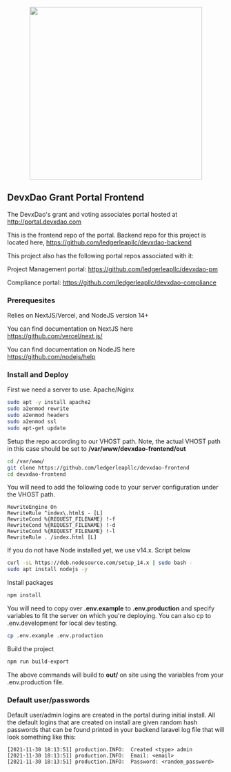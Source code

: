 <p align="center" padding-top="100">
	<img src="https://ledgerleap.com/web/images/devxdao-logo.png" width="400">
</p>

## DevxDao Grant Portal Frontend

The DevxDao's grant and voting associates portal hosted at http://portal.devxdao.com

This is the frontend repo of the portal. Backend repo for this project is located here, https://github.com/ledgerleapllc/devxdao-backend

This project also has the following portal repos associated with it:

Project Management portal: https://github.com/ledgerleapllc/devxdao-pm

Compliance portal: https://github.com/ledgerleapllc/devxdao-compliance

### Prerequesites

Relies on NextJS/Vercel, and NodeJS version 14+

You can find documentation on NextJS here https://github.com/vercel/next.js/

You can find documentation on NodeJS here https://github.com/nodejs/help

### Install and Deploy

First we need a server to use. Apache/Nginx

```bash
sudo apt -y install apache2
sudo a2enmod rewrite
sudo a2enmod headers
sudo a2enmod ssl
sudo apt-get update
```

Setup the repo according to our VHOST path. Note, the actual VHOST path in this case should be set to **/var/www/devxdao-frontend/out**

```bash
cd /var/www/
git clone https://github.com/ledgerleapllc/devxdao-frontend
cd devxdao-frontend
```

You will need to add the following code to your server configuration under the VHOST path.

```
RewriteEngine On
RewriteRule ^index\.html$ - [L]
RewriteCond %{REQUEST_FILENAME} !-f
RewriteCond %{REQUEST_FILENAME} !-d
RewriteCond %{REQUEST_FILENAME} !-l
RewriteRule . /index.html [L]
```

If you do not have Node installed yet, we use v14.x. Script below

```bash
curl -sL https://deb.nodesource.com/setup_14.x | sudo bash -
sudo apt install nodejs -y
```

Install packages

```bash
npm install
```

You will need to copy over **.env.example** to **.env.production** and specify variables to fit the server on which you're deploying. You can also cp to .env.development for local dev testing.

```bash
cp .env.example .env.production
```

Build the project

```bash
npm run build-export
```

The above commands will build to **out/** on site using the variables from your .env.production file.

### Default user/passwords

Default user/admin logins are created in the portal during initial install. 
All the default logins that are created on install are given random hash passwords that can be found printed in your backend laravel log file that will look something like this:

```
[2021-11-30 18:13:51] production.INFO:  Created <type> admin
[2021-11-30 18:13:51] production.INFO:  Email: <email>
[2021-11-30 18:13:51] production.INFO:  Password: <random_password>
```

